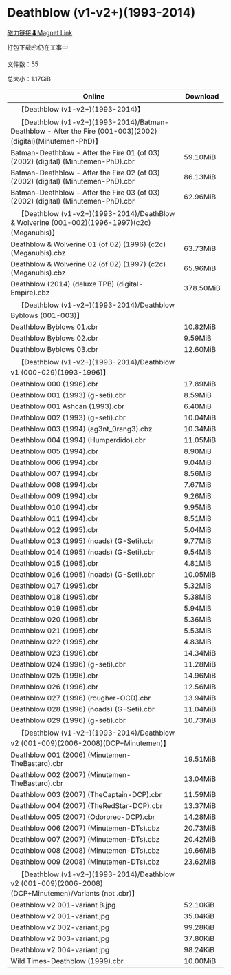 # Deathblow (v1-v2+)(1993-2014)

[磁力链接⬇Magnet Link](magnet:?xt=urn:btih:188be47f2d2a7d5c29c8795ca0ac8849eddc5a54&dn=Deathblow%20%28v1-v2%2B%29%281993-2014%29)

打包下载📦仍在工事中

文件数：55

总大小：1.17GiB

Online | Download
--- | ---
&emsp;【Deathblow (v1-v2+)(1993-2014)】 | 
&emsp;【Deathblow (v1-v2+)(1993-2014)/Batman-Deathblow - After the Fire (001-003)(2002)(digital)(Minutemen-PhD)】 | 
Batman-Deathblow - After the Fire 01 (of 03) (2002) (digital) (Minutemen-PhD).cbr | 59.10MiB
Batman-Deathblow - After the Fire 02 (of 03) (2002) (digital) (Minutemen-PhD).cbr | 86.13MiB
Batman-Deathblow - After the Fire 03 (of 03) (2002) (digital) (Minutemen-PhD).cbr | 62.96MiB
&emsp;【Deathblow (v1-v2+)(1993-2014)/DeathBlow & Wolverine (001-002)(1996-1997)(c2c)(Meganubis)】 | 
Deathblow & Wolverine 01 (of 02) (1996) (c2c) (Meganubis).cbz | 63.73MiB
Deathblow & Wolverine 02 (of 02) (1997) (c2c) (Meganubis).cbz | 65.96MiB
Deathblow (2014) (deluxe TPB) (digital-Empire).cbz | 378.50MiB
&emsp;【Deathblow (v1-v2+)(1993-2014)/Deathblow Byblows (001-003)】 | 
Deathblow Byblows 01.cbr | 10.82MiB
Deathblow Byblows 02.cbr | 9.59MiB
Deathblow Byblows 03.cbr | 12.60MiB
&emsp;【Deathblow (v1-v2+)(1993-2014)/Deathblow v1 (000-029)(1993-1996)】 | 
Deathblow 000 (1996).cbr | 17.89MiB
Deathblow 001 (1993) (g-seti).cbr | 8.59MiB
Deathblow 001 Ashcan (1993).cbr | 6.40MiB
Deathblow 002 (1993) (g-seti).cbr | 10.04MiB
Deathblow 003 (1994) (ag3nt\_0rang3).cbz | 10.34MiB
Deathblow 004 (1994) (Humperdido).cbr | 11.05MiB
Deathblow 005 (1994).cbr | 8.90MiB
Deathblow 006 (1994).cbr | 9.04MiB
Deathblow 007 (1994).cbr | 8.56MiB
Deathblow 008 (1994).cbr | 7.67MiB
Deathblow 009 (1994).cbr | 9.26MiB
Deathblow 010 (1994).cbr | 9.95MiB
Deathblow 011 (1994).cbr | 8.51MiB
Deathblow 012 (1995).cbr | 5.04MiB
Deathblow 013 (1995) (noads) (G-Seti).cbr | 9.77MiB
Deathblow 014 (1995) (noads) (G-Seti).cbr | 9.54MiB
Deathblow 015 (1995).cbr | 4.81MiB
Deathblow 016 (1995) (noads) (G-Seti).cbr | 10.05MiB
Deathblow 017 (1995).cbr | 5.32MiB
Deathblow 018 (1995).cbr | 5.38MiB
Deathblow 019 (1995).cbr | 5.94MiB
Deathblow 020 (1995).cbr | 5.36MiB
Deathblow 021 (1995).cbr | 5.53MiB
Deathblow 022 (1995).cbr | 4.83MiB
Deathblow 023 (1996).cbr | 14.34MiB
Deathblow 024 (1996) (g-seti).cbr | 11.28MiB
Deathblow 025 (1996).cbr | 14.96MiB
Deathblow 026 (1996).cbr | 12.56MiB
Deathblow 027 (1996) (rougher-OCD).cbr | 13.94MiB
Deathblow 028 (1996) (noads) (G-Seti).cbr | 11.04MiB
Deathblow 029 (1996) (g-seti).cbr | 10.73MiB
&emsp;【Deathblow (v1-v2+)(1993-2014)/Deathblow v2 (001-009)(2006-2008)(DCP+Minutemen)】 | 
Deathblow 001 (2006) (Minutemen-TheBastard).cbr | 19.51MiB
Deathblow 002 (2007) (Minutemen-TheBastard).cbr | 13.04MiB
Deathblow 003 (2007) (TheCaptain-DCP).cbr | 11.59MiB
Deathblow 004 (2007) (TheRedStar-DCP).cbr | 13.37MiB
Deathblow 005 (2007) (Odororeo-DCP).cbr | 14.28MiB
Deathblow 006 (2007) (Minutemen-DTs).cbz | 20.73MiB
Deathblow 007 (2007) (Minutemen-DTs).cbz | 20.42MiB
Deathblow 008 (2008) (Minutemen-DTs).cbz | 19.66MiB
Deathblow 009 (2008) (Minutemen-DTs).cbz | 23.62MiB
&emsp;【Deathblow (v1-v2+)(1993-2014)/Deathblow v2 (001-009)(2006-2008)(DCP+Minutemen)/Variants (not .cbr)】 | 
Deathblow v2 001-variant B.jpg | 52.10KiB
Deathblow v2 001-variant.jpg | 35.04KiB
Deathblow v2 002-variant.jpg | 99.28KiB
Deathblow v2 003-variant.jpg | 37.80KiB
Deathblow v2 004-variant.jpg | 98.24KiB
Wild Times-Deathblow (1999).cbr | 10.00MiB